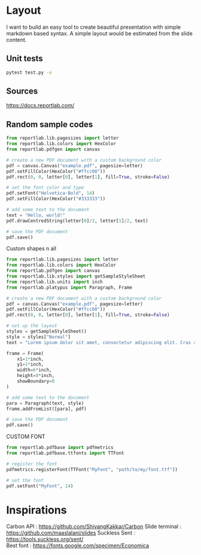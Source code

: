 # Layout
I want to build an easy tool to create beautiful presentation with simple markdown based syntax. A simple layout would be estimated from the slide content. 


## Unit tests
```bash
pytest test.py -v
```


## Sources
https://docs.reportlab.com/


## Random sample codes

```py
from reportlab.lib.pagesizes import letter
from reportlab.lib.colors import HexColor
from reportlab.pdfgen import canvas

# create a new PDF document with a custom background color
pdf = canvas.Canvas("example.pdf", pagesize=letter)
pdf.setFillColor(HexColor("#ffcc00"))
pdf.rect(0, 0, letter[0], letter[1], fill=True, stroke=False)

# set the font color and type
pdf.setFont("Helvetica-Bold", 14)
pdf.setFillColor(HexColor("#333333"))

# add some text to the document
text = "Hello, world!"
pdf.drawCentredString(letter[0]/2, letter[1]/2, text)

# save the PDF document
pdf.save()
```


Custom shapes n all
```py
from reportlab.lib.pagesizes import letter
from reportlab.lib.colors import HexColor
from reportlab.pdfgen import canvas
from reportlab.lib.styles import getSampleStyleSheet
from reportlab.lib.units import inch
from reportlab.platypus import Paragraph, Frame

# create a new PDF document with a custom background color
pdf = canvas.Canvas("example.pdf", pagesize=letter)
pdf.setFillColor(HexColor("#ffcc00"))
pdf.rect(0, 0, letter[0], letter[1], fill=True, stroke=False)

# set up the layout
styles = getSampleStyleSheet()
style = styles["Normal"]
text = "Lorem ipsum dolor sit amet, consectetur adipiscing elit. Cras aliquet euismod ipsum, at tristique nibh hendrerit eu. Suspendisse interdum leo vel massa semper, et auctor libero semper."

frame = Frame(
    x1=1*inch,
    y1=1*inch,
    width=6*inch,
    height=8*inch,
    showBoundary=0
)

# add some text to the document
para = Paragraph(text, style)
frame.addFromList([para], pdf)

# save the PDF document
pdf.save()
```

CUSTOM FONT
```py
from reportlab.pdfbase import pdfmetrics
from reportlab.pdfbase.ttfonts import TTFont

# register the font
pdfmetrics.registerFont(TTFont("MyFont", "path/to/my/font.ttf"))

# set the font
pdf.setFont("MyFont", 14)
```

# Inspirations
Carbon API : https://github.com/ShivangKakkar/Carbon
Slide terminal : https://github.com/maaslalani/slides
Suckless Sent : https://tools.suckless.org/sent/  
Best font : https://fonts.google.com/specimen/Economica



